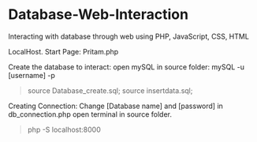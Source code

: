 # Database-Web-Interaction
Interacting with database through web using PHP, JavaScript, CSS, HTML

LocalHost. Start Page: Pritam.php

Create the database to interact:
open mySQL in source folder: mySQL -u [username] -p
> source Database_create.sql;
> source insertdata.sql;

Creating Connection:
Change [Database name] and [password] in db_connection.php
open terminal in source folder.
> php -S localhost:8000  
